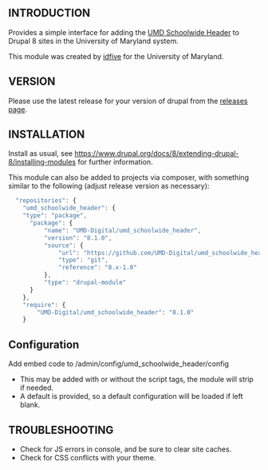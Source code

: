 INTRODUCTION
------------

Provides a simple interface for adding the [UMD Schoolwide Header](https://umd-header.umd.edu/generator/) to Drupal 8 sites
in the University of Maryland system.

This module was created by [idfive](http://idfive.com) for the University of Maryland.

VERSION
-------

Please use the latest release for your version of drupal from the [releases page](https://github.com/UMD-Digital/umd_schoolwide_header/releases).


INSTALLATION
------------

Install as usual, see
https://www.drupal.org/docs/8/extending-drupal-8/installing-modules for further
information.

This module can also be added to projects via composer, with something similar to the following (adjust release version as necessary):

```javascript
  "repositories": {
    "umd_schoolwide_header": {
    "type": "package",
      "package": {
          "name": "UMD-Digital/umd_schoolwide_header",
          "version": "8.1.0",
          "source": {
              "url": "https://github.com/UMD-Digital/umd_schoolwide_header.git",
              "type": "git",
              "reference": "8.x-1.0"
          },
          "type": "drupal-module"
      }
    },
    "require": {
        "UMD-Digital/umd_schoolwide_header": "8.1.0"
    }
  ```

Configuration
-------------

Add embed code to /admin/config/umd_schoolwide_header/config
* This may be added with or without the script tags, the module will strip if needed.
* A default is provided, so a default configuration will be loaded if left blank.


TROUBLESHOOTING
---------------

* Check for JS errors in console, and be sure to clear site caches.
* Check for CSS conflicts with your theme.
